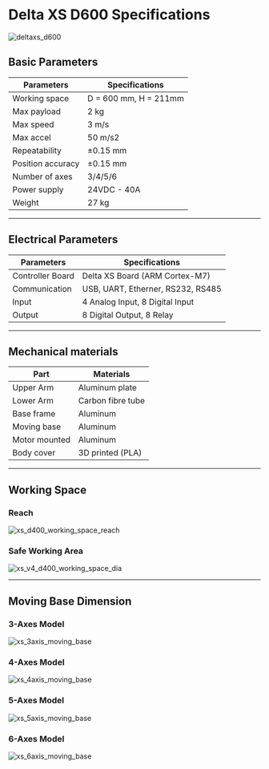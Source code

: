 # Delta XS D600 Specifications

![deltaxs_d600](https://raw.githubusercontent.com/VanThanBK/deltax-mkdocs/master/docs/images/xs_v5_d600_4axes_raw.png)

## Basic Parameters

|Parameters                   | Specifications      |
|-----------------------------|---------------------|
|Working space                |D = 600 mm, H = 211mm|
|Max payload                  |2 kg                 |
|Max speed                    |3 m/s                |
|Max accel                    |50 m/s2              |
|Repeatability                |±0.15 mm             |
|Position accuracy            |±0.15 mm             |
|Number of axes               |3/4/5/6              |
|Power supply                 |24VDC - 40A          |
|Weight                       |27 kg                |

---

## Electrical Parameters

|Parameters                   | Specifications                  |
|-----------------------------|---------------------------------|
|Controller Board             |Delta XS Board (ARM Cortex-M7)   |
|Communication                |USB, UART, Etherner, RS232, RS485|
|Input                        |4 Analog Input, 8 Digital Input  |
|Output                       |8 Digital Output, 8 Relay        |

---

## Mechanical materials

|Part                         | Materials           |
|-----------------------------|---------------------|
|Upper Arm                    |Aluminum plate       |
|Lower Arm                    |Carbon fibre tube    |
|Base frame                   |Aluminum             |
|Moving base                  |Aluminum             |
|Motor mounted                |Aluminum             |
|Body cover                   |3D printed (PLA)     |

---

## Working Space

<!-- [![Foo](http://www.google.com.au/images/nav_logo7.png)](http://google.com.au/) -->

### Reach

![xs_d400_working_space_reach](https://raw.githubusercontent.com/VanThanBK/deltax-mkdocs/master/docs/images/xs_d600_workingspace.png)

### Safe Working Area

![xs_v4_d400_working_space_dia](https://raw.githubusercontent.com/VanThanBK/deltax-mkdocs/master/docs/images/xs_v4_d600_workingspace_dia.png)

---

## Moving Base Dimension

### 3-Axes Model

![xs_3axis_moving_base](https://raw.githubusercontent.com/VanThanBK/deltax-mkdocs/master/docs/images/xs_3axis_moving_base.png)

### 4-Axes Model

![xs_4axis_moving_base](https://raw.githubusercontent.com/VanThanBK/deltax-mkdocs/master/docs/images/xs_4axis_moving_base.png)

### 5-Axes Model

![xs_5axis_moving_base](https://raw.githubusercontent.com/VanThanBK/deltax-mkdocs/master/docs/images/xs_v5_5axis_moving_base.png)

### 6-Axes Model

![xs_6axis_moving_base](https://raw.githubusercontent.com/VanThanBK/deltax-mkdocs/master/docs/images/xs_v5_6axis_moving_base.png)
